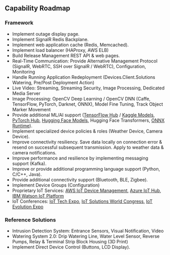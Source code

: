 ## Capability Roadmap

### Framework

- Implement outage display page.
- Implement SignalR Redis Backplane.
- Implement web application cache (Redis, Memcached).
- Implement load balancer (HAProxy, AWS ELB)
- Build Release Management REST API & web pages.
- Real-Time Communication: Provide Alternative Management Protocol (SignalR, WebRTC, SSH over SignalR / WebRTC), Configuration, Monitoring
- Handle Running Application Redeployment (Devices.Client.Solutions Watering, Pre/Post Deployment Action)
- Live Video: Streaming, Streaming Security, Image Processing, Dedicated Media Server
- Image Processing: OpenCV Deep Learning / OpenCV DNN (Caffe, TensorFlow, PyTorch, Darknet, ONNX), Model Fine Tuning, Track Object Marker Movement
- Provide additional ML/AI support ([TensorFlow Hub](https://tfhub.dev/) / [Kaggle Models](https://www.kaggle.com/models), [PyTorch Hub](https://pytorch.org/hub/), [Hugging Face Models](https://huggingface.co/docs/transformers/), Hugging Face Transformers, [ONNX Runtime](https://onnxruntime.ai/)).
- Implement specialized device policies & roles (Weather Device, Camera Device).
- Improve connectivity resiliency. Save data locally on connection error & resend on successful subsequent transmission. Apply to weather data & camera notifications.
- Improve performance and resilience by implementing messaging support (Kafka).
- Improve or provide additional programming language support (Python, C/C++, Java).
- Provide additional connectivity support (Bluetooth, BLE, Zigbee).
- Implement Device Groups (Configuration)
- Proprietary IoT Services: [AWS IoT Device Management](https://aws.amazon.com/iot-device-management/), [Azure IoT Hub](https://azure.microsoft.com/products/iot-hub/), [IBM Watson IoT Platform](https://internetofthings.ibmcloud.com/)
- IoT Conferences: [IoT Tech Expo](https://www.iottechexpo.com), [IoT Solutions World Congress](https://www.iotsworldcongress.com), [IoT Evolution Expo](https://www.iotevolutionexpo.com)

### Reference Solutions

- Intrusion Detection System: Entrance Sensors, Visual Notification, Video
- Watering System 2.0: Drip Watering Line, Water Level Sensor, Reverse Pumps, Relay & Terminal Strip Block Housing (3D Print)
- Implement Direct Device Control (Buttons, LCD Display).